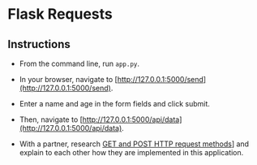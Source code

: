 # Flask Requests

## Instructions

* From the command line, run `app.py`.

* In your browser, navigate to [http://127.0.0.1:5000/send](http://127.0.0.1:5000/send).

* Enter a name and age in the form fields and click submit.

* Then, navigate to [http://127.0.0.1:5000/api/data](http://127.0.0.1:5000/api/data).

* With a partner, research [GET and POST HTTP request methods](https://www.w3schools.com/tags/ref_httpmethods.asp)] and explain to each other how they are implemented in this application.
